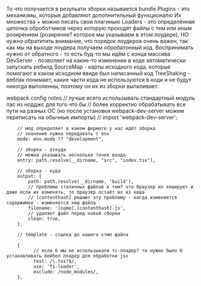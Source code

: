То что получается в резульати зборки называется bundle
Plugins - это механизмы, которые добавляют дополнительный функционалю Их множества + можно писать свои плагиныю
Loaders - это определённая цепочка оброботчиков через которую проходят файлы с тем или иным розирением (розирение? которое мы указываем в этом лоудере), НО нужно обратитить внимание, что порядок лоудеров очень важен, так как мы на выходе лоудера получаем обробатонный код. Воспринимать нужно от обратного - то есть буд-то мы идём с конца массива
DevServer - позволяет на какие-то изменение в коде автоматически запускать ребилд
SourceMap - карты исходного кода, которые помогают в каком исходном ввиде был написанный код
TreeShaking - вебпак понимает, какие части кода не используются в коди и не будут никогда выполенны, поэтому он их из зборки выпиливает.

webpack config notes
        // лучше всего использывать стандартный модуль пас из нодджс для того что бы 
        // более корректно обрабатывать все пути на разных ОС (но после установки webpack-dev-server можем переписать на обычные импорты)
        // import 'webpack-dev-server';

        // мод определяет в каком формате у нас идёт зборка
        // значение нужно передавать с env
        mode: env.mode ?? "development",

        // зборка - откуда
        // можна указывать несколько точек входа
        entry: path.resolve(__dirname, "src", "index.tsx"),

        // зборка - куда
        output: {
            path: path.resolve(__dirname, 'build'),
            // проблема статичных файлов в том? что браузер их кеширует и двже если их изменять, то браузер остаёт их из кеша
            // [contenthash] решают эту проблему - когда изменяется содержимое - изменяется хеш файла
            filename: '[name].[contenthash].js',
            // удаляет файл перед новой сборки
            clean: true,
        },

        // template - ссылка до нашего хтмл файла

        {
              // если б мы не использывали тс-лоадер? то нужно было б устанавливать бейбел лоадер для обработки jsx
              test: /\.tsx?$/,
              use: 'ts-loader',
              exclude: /node_modules/,
        },